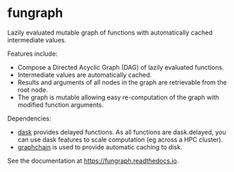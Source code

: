 # fungraph

Lazily evaluated mutable graph of functions with automatically cached intermediate values. 

Features include:
* Compose a Directed Acyclic Graph (DAG) of lazily evaluated functions.
* Intermediate values are automatically cached.
* Results and arguments of all nodes in the graph are retrievable from the root node. 
* The graph is mutable allowing easy re-computation of the graph with modified function arguments.

Dependencies:
* [dask](https://dask.org/ "Dask") provides delayed functions. As all functions are dask.delayed, you can use dask features to scale computation (eg across a HPC cluster).
* [graphchain](https://pypi.org/project/graphchain/ "GraphChain") is used to provide automatic caching to disk.

See the documentation at <https://fungraph.readthedocs.io>.